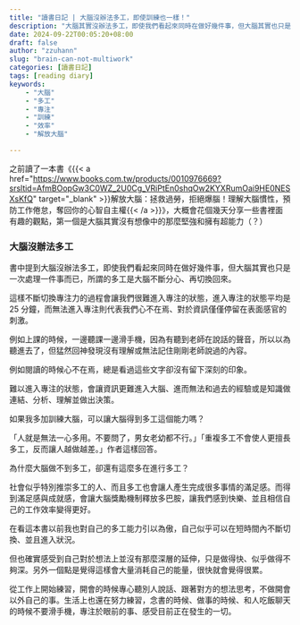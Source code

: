 ```yaml
---
title: "讀書日記 | 大腦沒辦法多工，即使訓練也一樣！"
description: "大腦其實沒辦法多工，即使我們看起來同時在做好幾件事，但大腦其實也只是一次處理一件事而已，所謂的多工的事實是大腦不斷分心、再切換回來、這樣來回的過程。如果不斷訓練自己的多工能力，可以嗎？「人就是無法一心多用。不要問了，男女老幼都不行。」"
date: 2024-09-22T00:05:20+08:00
draft: false
author: "zzuhann"
slug: "brain-can-not-multiwork"
categories: [讀書日記]
tags: [reading diary]
keywords:
    - "大腦"
    - "多工"
    - "專注"
    - "訓練"
    - "效率"
    - "解放大腦"

---
```


之前讀了一本書《{{< a href="https://www.books.com.tw/products/0010976669?srsltid=AfmBOopGw3C0WZ_2U0Cg_VRiPtEn0shqOw2KYXRumOai9HE0NESXsKfQ" target="_blank" >}}解放大腦：拯救過勞，拒絕爆腦！理解大腦慣性，預防工作倦怠，奪回你的心智自主權{{< /a >}}》，大概會花個幾天分享一些書裡面有趣的觀點，第一個是大腦其實沒有想像中的那麼堅強和擁有超能力（？）


### 大腦沒辦法多工

書中提到大腦沒辦法多工，即使我們看起來同時在做好幾件事，但大腦其實也只是一次處理一件事而已，所謂的多工是大腦不斷分心、再切換回來。

這樣不斷切換專注力的過程會讓我們很難進入專注的狀態，進入專注的狀態平均是 25 分鐘，而無法進入專注則代表我們心不在焉、對於資訊僅僅停留在表面感官的刺激。

例如上課的時候，一邊聽課一邊滑手機，因為有聽到老師在說話的聲音，所以以為聽進去了，但猛然回神發現沒有理解或無法記住剛剛老師說過的內容。

例如閱讀的時候心不在焉，總是看過這些文字卻沒有留下深刻的印象。

難以進入專注的狀態，會讓資訊更難進入大腦、進而無法和過去的經驗或是知識做連結、分析、理解並做出決策。

如果我多加訓練大腦，可以讓大腦得到多工這個能力嗎？

「人就是無法一心多用。不要問了，男女老幼都不行。」「重複多工不會使人更擅長多工，反而讓人越做越差。」作者這樣回答。

為什麼大腦做不到多工，卻還有這麼多在進行多工？

社會似乎特別推崇多工的人、而且多工也會讓人產生完成很多事情的滿足感。而得到滿足感與成就感，會讓大腦獎勵機制釋放多巴胺，讓我們感到快樂、並且相信自己的工作效率變得更好。

在看這本書以前我也對自己的多工能力引以為傲，自己似乎可以在短時間內不斷切換、並且進入狀況。

但也確實感受到自己對於想法上並沒有那麼深層的延伸，只是做得快、似乎做得不夠深。另外一個點是覺得這樣會大量消耗自己的能量，很快就會覺得很累。

從工作上開始練習，開會的時候專心聽別人說話、跟著對方的想法思考，不做開會以外自己的事。生活上也還在努力練習，念書的時候、做事的時候、和人吃飯聊天的時候不要滑手機，專注於眼前的事、感受目前正在發生的一切。
